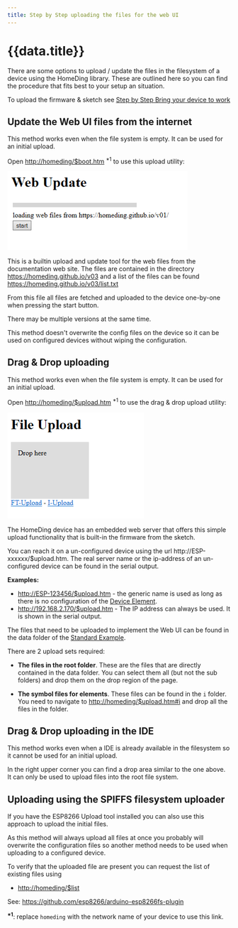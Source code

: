 ```yaml
---
title: Step by Step uploading the files for the web UI
---
```


# {{data.title}}

There are some options to upload / update the files in the filesystem of a device using the HomeDing library. These are outlined here so you can find the procedure that fits best to your setup an situation. 

To upload the firmware & sketch see [Step by Step Bring your device to work](/stepsnewdevice.md)


## Update the Web UI files from the internet

This method works even when the file system is empty.
It can be used for an initial upload.

Open <http://homeding/$boot.htm> <sup>*1</sup> to use this upload utility:

![Automatic Web Update](/stepsupdatewebboot.png)

This is a builtin upload and update tool for the web files from the documentation web site.
The files are contained in the directory <https://homeding.github.io/v03> and a list of the files can be found <https://homeding.github.io/v03/list.txt>

From this file all files are fetched and uploaded to the device one-by-one when pressing the start button.

There may be multiple versions at the same time.

This method doesn't overwrite the config files on the device so it can be used on configured devices without wiping the configuration.


## Drag & Drop uploading 

This method works even when the file system is empty.
It can be used for an initial upload.

Open <http://homeding/$upload.htm> <sup>*1</sup> to use the drag & drop upload utility:

![Drag&drop Web Update](/stepsupdatewebdrop.png)

The HomeDing device has an embedded web server that offers this simple upload functionality that is built-in the firmware from the sketch.

You can reach it on a un-configured device using the url http://ESP-xxxxxx/$upload.htm.
The real server name or the ip-address of an un-configured device can be found in the serial output.

**Examples:**

* <http://ESP-123456/$upload.htm> - the generic name is used as long as there is no configuration of the [Device Element](/elements/device.md). 
* <http://192.168.2.170/$upload.htm> - The IP address can always be used. It is shown in the serial output.

The files that need to be uploaded to implement the Web UI can be found
in the data folder of the [Standard Example](/examples/standard.md). 

There are 2 upload sets required:

* **The files in the root folder**. These are the files that are directly contained in the data folder.
You can select them all (but not the sub folders) and drop them on the drop region of the page.

* **The symbol files for elements**. These files can be found in the `i` folder.
You need to navigate to <http://homeding/$upload.htm#i> and drop all the files in the folder.


## Drag & Drop uploading in the IDE

This method works even when a IDE is already available in the filesystem
so it cannot be used for an initial upload.

In the right upper corner you can find a drop area similar to the one above. It can only be used to upload files into the root file system.


## Uploading using the SPIFFS filesystem uploader 

If you have the ESP8266 Upload tool installed you can also use this approach to upload the initial files. 

As this method will always upload all files at once you probably will overwrite the configuration files so another method needs to be used when uploading to a configured device.

To verify that the uploaded file are present you can request the list of existing files using
* <http://homeding/$list>

See: <https://github.com/esp8266/arduino-esp8266fs-plugin>

**<sup>*1</sup>**: replace `homeding` with the network name of your device to use this link.
